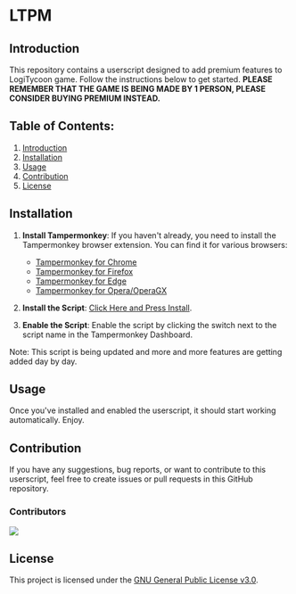 # LTPM

## Introduction

This repository contains a userscript designed to add premium features to LogiTycoon game. Follow the instructions below to get started. **PLEASE REMEMBER THAT THE GAME IS BEING MADE BY 1 PERSON, PLEASE CONSIDER BUYING PREMIUM INSTEAD.**

## Table of Contents:

1. [Introduction](#introduction)
2. [Installation](#installation)
3. [Usage](#usage)
4. [Contribution](#contribution)
5. [License](#license)

## Installation

1. **Install Tampermonkey**:
   If you haven't already, you need to install the Tampermonkey browser extension. You can find it for various browsers:
   - [Tampermonkey for Chrome](https://chrome.google.com/webstore/detail/tampermonkey/dhdgffkkebhmkfjojejmpbldmpobfkfo)
   - [Tampermonkey for Firefox](https://addons.mozilla.org/en-US/firefox/addon/tampermonkey/)
   - [Tampermonkey for Edge](https://microsoftedge.microsoft.com/addons/detail/tampermonkey/iikmkjmpaadaobahmlepeloendndfphd)
   - [Tampermonkey for Opera/OperaGX](https://addons.opera.com/en-gb/extensions/details/tampermonkey-beta/)

2. **Install the Script**:
   [Click Here and Press Install](LTPM.user.js?raw=True).

3. **Enable the Script**:
   Enable the script by clicking the switch next to the script name in the Tampermonkey Dashboard.

Note: This script is being updated and more and more features are getting added day by day.


## Usage

Once you've installed and enabled the userscript, it should start working automatically. Enjoy.

## Contribution

If you have any suggestions, bug reports, or want to contribute to this userscript, feel free to create issues or pull requests in this GitHub repository.

### Contributors

<a href="https://github.com/NoirBird/LTPM/graphs/contributors">
  <img src="https://contrib.rocks/image?repo=NoirBird/LTPM" />
</a>

## License

This project is licensed under the [GNU General Public License v3.0](LICENSE).
